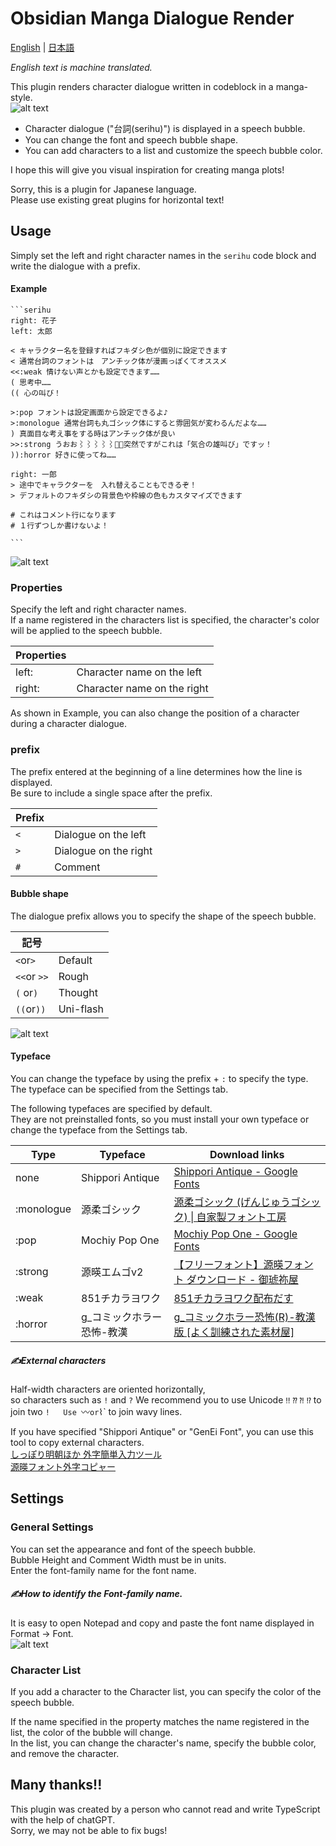 # Obsidian Manga Dialogue Render
[English](README.md)  | [日本語](README-JP.md) 

*English text is machine translated.*

This plugin renders character dialogue written in codeblock in a manga-style.  
![alt text](<docs/Pasted image 20250213232117.png>)
- Character dialogue ("台詞(serihu)") is displayed in a speech bubble.  
- You can change the font and speech bubble shape. 
- You can add characters to a list and customize the speech bubble color.
 
I hope this will give you visual inspiration for creating manga plots!
 
Sorry, this is a plugin for Japanese language.  
Please use existing great plugins for horizontal text!

## Usage
 
Simply set the left and right character names in the `serihu` code block and write the dialogue with a prefix.
#### Example
````
```serihu
right: 花子
left: 太郎

< キャラクター名を登録すればフキダシ色が個別に設定できます
< 通常台詞のフォントは　アンチック体が漫画っぽくてオススメ
<<:weak 情けない声とかも設定できます……
( 思考中……
(( 心の叫び！

>:pop フォントは設定画面から設定できるよ♪
>:monologue 通常台詞も丸ゴシック体にすると雰囲気が変わるんだよな……
) 真面目な考え事をする時はアンチック体が良い
>>:strong うおお⌇⌇⌇⌇⌇突然ですがこれは「気合の雄叫び」ですッ！
)):horror 好きに使ってね……

right: 一郎
> 途中でキャラクターを　入れ替えることもできるぞ！
> デフォルトのフキダシの背景色や枠線の色もカスタマイズできます

# これはコメント行になります
# １行ずつしか書けないよ！

```
````
![alt text](<docs/Pasted image 20250213232721.png>)
### Properties

Specify the left and right character names.  
If a name registered in the characters list is specified, the character's color will be applied to the speech bubble.

| Properties  |           |
| ------ | --------- |
| left:  | Character name on the left |
| right: | Character name on the right |
 
As shown in Example, you can also change the position of a character during a character dialogue.

### prefix 
The prefix entered at the beginning of a line determines how the line is displayed.  
Be sure to include a single space after the prefix.  

| Prefix |          |
| --- | -------- |
| `<` | Dialogue on the left  |
| `>` | Dialogue on the right |
| `#` | Comment     |

#### Bubble shape

The dialogue prefix allows you to specify the shape of the speech bubble.

| 記号          |                |
| ----------- | -------------- |
| `<`or`>`    | Default     |
| `<<`or `>>` | Rough        |
| `(` or`)`   | Thought     |
| `((`or`))`  | Uni-flash |

![alt text](<docs/Pasted image 20250213234749.png>)

#### Typeface
 
You can change the typeface by using the prefix + `:` to specify the type.  
The typeface can be specified from the Settings tab.
 
The following typefaces are specified by default.  
They are not preinstalled fonts, so you must install your own typeface or change the typeface from the Settings tab.

| Type        | Typeface               | Download links                                                                                                    |
| ---------- | ---------------- | ------------------------------------------------------------------------------------------------------------ |
| none         | Shippori Antique | [Shippori Antique - Google Fonts](https://fonts.google.com/specimen/Shippori+Antique?query=Shippori+Antique) |
| :monologue | 源柔ゴシック           | [源柔ゴシック (げんじゅうゴシック) \| 自家製フォント工房](http://jikasei.me/font/genjyuu/)                                           |
| :pop       | Mochiy Pop One   | [Mochiy Pop One - Google Fonts](https://fonts.google.com/specimen/Mochiy+Pop+One)                            |
| :strong    | 源暎エムゴv2          | [【フリーフォント】源暎フォント ダウンロード - 御琥祢屋](https://okoneya.jp/font/download.html)                                       |
| :weak      | 851チカラヨワク        | [851チカラヨワク配布だす](https://pm85122.onamae.jp/851ch-yw.html)                                                     |
| :horror    | g_コミックホラー恐怖-教漢   | [g\_コミックホラー恐怖(R)-教漢版 \[よく訓練された素材屋\]](https://material.animehack.jp/font_gcomichorror.html)                   |

#####  ✍External characters

Half-width characters are oriented horizontally,  
so characters such as `!` and `?` We recommend you to use Unicode `‼` `⁇` `⁈` `⁉` to join two `!  
Use `〰` or `⌇` to join wavy lines.
 
If you have specified "Shippori Antique" or "GenEi Font", you can use this tool to copy external characters.  
[しっぽり明朝ほか 外字簡単入力ツール](https://donutland.jp/edl/shippori-copier/)  
[源暎フォント外字コピャー](https://donutland.jp/edl/genei-copier/)

## Settings

### General Settings

You can set the appearance and font of the speech bubble.  
Bubble Height and Comment Width must be in units.  
Enter the font-family name for the font name.

##### ✍How to identify the Font-family name.

It is easy to open Notepad and copy and paste the font name displayed in Format → Font.  
![alt text](<docs/Pasted image 20250213235635.png>)

### Character List
 
If you add a character to the Character list, you can specify the color of the speech bubble.


If the name specified in the property matches the name registered in the list, the color of the bubble will change.  
In the list, you can change the character's name, specify the bubble color, and remove the character.

## Many thanks!!

This plugin was created by a person who cannot read and write TypeScript with the help of chatGPT.  
Sorry, we may not be able to fix bugs!